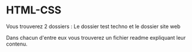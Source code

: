 # HTML-CSS

Vous trouverez 2 dossiers :
Le dossier test techno et le dossier site web

Dans chacun d'entre eux vous trouverez un fichier readme expliquant leur contenu.
